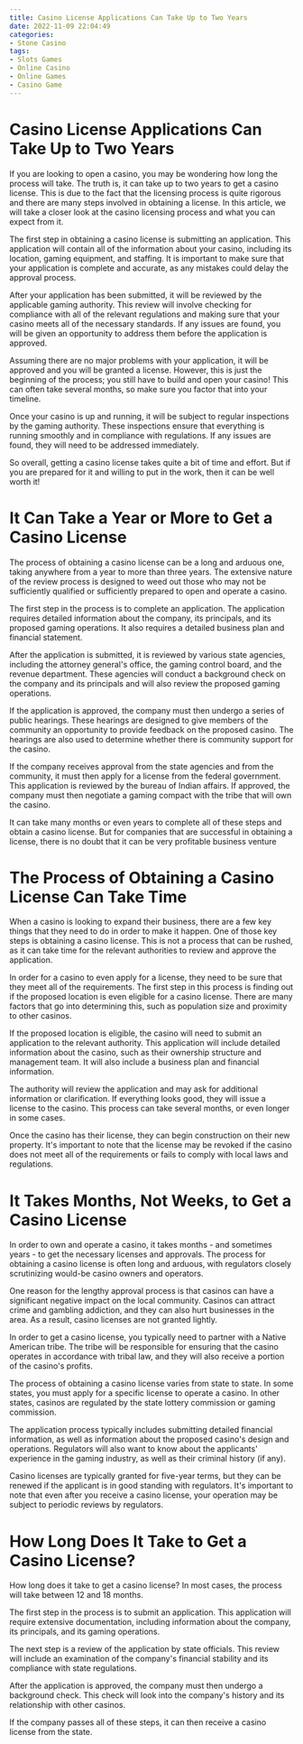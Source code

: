 ```yaml
---
title: Casino License Applications Can Take Up to Two Years
date: 2022-11-09 22:04:49
categories:
- Stone Casino
tags:
- Slots Games
- Online Casino
- Online Games
- Casino Game
---
```



#  Casino License Applications Can Take Up to Two Years

If you are looking to open a casino, you may be wondering how long the process will take. The truth is, it can take up to two years to get a casino license. This is due to the fact that the licensing process is quite rigorous and there are many steps involved in obtaining a license. In this article, we will take a closer look at the casino licensing process and what you can expect from it.

The first step in obtaining a casino license is submitting an application. This application will contain all of the information about your casino, including its location, gaming equipment, and staffing. It is important to make sure that your application is complete and accurate, as any mistakes could delay the approval process.

After your application has been submitted, it will be reviewed by the applicable gaming authority. This review will involve checking for compliance with all of the relevant regulations and making sure that your casino meets all of the necessary standards. If any issues are found, you will be given an opportunity to address them before the application is approved.

Assuming there are no major problems with your application, it will be approved and you will be granted a license. However, this is just the beginning of the process; you still have to build and open your casino! This can often take several months, so make sure you factor that into your timeline.

Once your casino is up and running, it will be subject to regular inspections by the gaming authority. These inspections ensure that everything is running smoothly and in compliance with regulations. If any issues are found, they will need to be addressed immediately.

So overall, getting a casino license takes quite a bit of time and effort. But if you are prepared for it and willing to put in the work, then it can be well worth it!

#  It Can Take a Year or More to Get a Casino License

The process of obtaining a casino license can be a long and arduous one, taking anywhere from a year to more than three years. The extensive nature of the review process is designed to weed out those who may not be sufficiently qualified or sufficiently prepared to open and operate a casino.

The first step in the process is to complete an application. The application requires detailed information about the company, its principals, and its proposed gaming operations. It also requires a detailed business plan and financial statement.

After the application is submitted, it is reviewed by various state agencies, including the attorney general's office, the gaming control board, and the revenue department. These agencies will conduct a background check on the company and its principals and will also review the proposed gaming operations.

If the application is approved, the company must then undergo a series of public hearings. These hearings are designed to give members of the community an opportunity to provide feedback on the proposed casino. The hearings are also used to determine whether there is community support for the casino.

If the company receives approval from the state agencies and from the community, it must then apply for a license from the federal government. This application is reviewed by the bureau of Indian affairs. If approved, the company must then negotiate a gaming compact with the tribe that will own the casino.

It can take many months or even years to complete all of these steps and obtain a casino license. But for companies that are successful in obtaining a license, there is no doubt that it can be very profitable business venture

#  The Process of Obtaining a Casino License Can Take Time

When a casino is looking to expand their business, there are a few key things that they need to do in order to make it happen. One of those key steps is obtaining a casino license. This is not a process that can be rushed, as it can take time for the relevant authorities to review and approve the application.

In order for a casino to even apply for a license, they need to be sure that they meet all of the requirements. The first step in this process is finding out if the proposed location is even eligible for a casino license. There are many factors that go into determining this, such as population size and proximity to other casinos.

If the proposed location is eligible, the casino will need to submit an application to the relevant authority. This application will include detailed information about the casino, such as their ownership structure and management team. It will also include a business plan and financial information.

The authority will review the application and may ask for additional information or clarification. If everything looks good, they will issue a license to the casino. This process can take several months, or even longer in some cases.

Once the casino has their license, they can begin construction on their new property. It's important to note that the license may be revoked if the casino does not meet all of the requirements or fails to comply with local laws and regulations.

#  It Takes Months, Not Weeks, to Get a Casino License

In order to own and operate a casino, it takes months - and sometimes years - to get the necessary licenses and approvals. The process for obtaining a casino license is often long and arduous, with regulators closely scrutinizing would-be casino owners and operators.

One reason for the lengthy approval process is that casinos can have a significant negative impact on the local community. Casinos can attract crime and gambling addiction, and they can also hurt businesses in the area. As a result, casino licenses are not granted lightly.

In order to get a casino license, you typically need to partner with a Native American tribe. The tribe will be responsible for ensuring that the casino operates in accordance with tribal law, and they will also receive a portion of the casino's profits.

The process of obtaining a casino license varies from state to state. In some states, you must apply for a specific license to operate a casino. In other states, casinos are regulated by the state lottery commission or gaming commission.

The application process typically includes submitting detailed financial information, as well as information about the proposed casino's design and operations. Regulators will also want to know about the applicants' experience in the gaming industry, as well as their criminal history (if any).

Casino licenses are typically granted for five-year terms, but they can be renewed if the applicant is in good standing with regulators. It's important to note that even after you receive a casino license, your operation may be subject to periodic reviews by regulators.

#  How Long Does It Take to Get a Casino License?

How long does it take to get a casino license? In most cases, the process will take between 12 and 18 months.

The first step in the process is to submit an application. This application will require extensive documentation, including information about the company, its principals, and its gaming operations.

The next step is a review of the application by state officials. This review will include an examination of the company's financial stability and its compliance with state regulations.

After the application is approved, the company must then undergo a background check. This check will look into the company's history and its relationship with other casinos.

If the company passes all of these steps, it can then receive a casino license from the state.